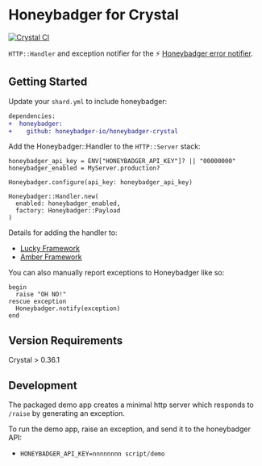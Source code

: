 # Honeybadger for Crystal
[![Crystal CI](https://github.com/honeybadger-io/honeybadger-crystal/actions/workflows/crystal.yml/badge.svg)](https://github.com/honeybadger-io/honeybadger-crystal/actions/workflows/crystal.yml)

`HTTP::Handler` and exception notifier for the :zap: [Honeybadger error notifier](https://www.honeybadger.io/).

## Getting Started

Update your `shard.yml` to include honeybadger:

```diff
dependencies:
+  honeybadger:
+    github: honeybadger-io/honeybadger-crystal
```

Add the Honeybadger::Handler to the `HTTP::Server` stack:

```crystal
honeybadger_api_key = ENV["HONEYBADGER_API_KEY"]? || "00000000"
honeybadger_enabled = MyServer.production?

Honeybadger.configure(api_key: honeybadger_api_key)

Honeybadger::Handler.new(
  enabled: honeybadger_enabled,
  factory: Honeybadger::Payload
)
```

Details for adding the handler to:

- [Lucky Framework](https://luckyframework.org/guides/http-and-routing/http-handlers)
- [Amber Framework](https://docs.amberframework.org/amber/guides/routing/pipelines#sharing-pipelines)

You can also manually report exceptions to Honeybadger like so:

```crystal
begin
  raise "OH NO!"
rescue exception
  Honeybadger.notify(exception)
end
```

## Version Requirements

Crystal > 0.36.1

## Development

The packaged demo app creates a minimal http server which responds to `/raise` by generating an exception.

To run the demo app, raise an exception, and send it to the honeybadger API:

- `HONEYBADGER_API_KEY=nnnnnnnn script/demo`

